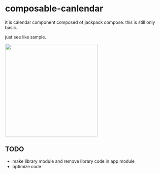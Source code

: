 # composable-canlendar

it is calendar component composed of jackpack compose.
this is still only basic.

just see like sample.

<img width=300 src="https://user-images.githubusercontent.com/58923717/167289065-ff5d87d5-65e4-4918-b660-a67a903392d3.jpeg"/>

## TODO
- make library module and remove library code in app module
- optimize code
